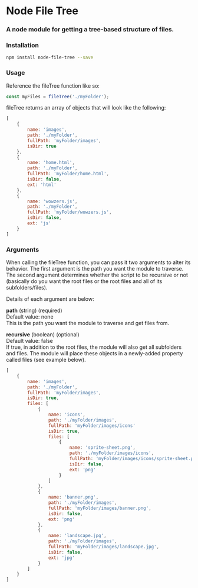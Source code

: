 # Node File Tree
### A node module for getting a tree-based structure of files.

### Installation
```sh
npm install node-file-tree --save
```

### Usage
Reference the fileTree function like so:
```javascript
const myFiles = fileTree('./myFolder');
```
fileTree returns an array of objects that will look like the following:
```javascript
[
	{
		name: 'images',
		path: './myFolder',
		fullPath: 'myFolder/images',
		isDir: true
	},
	{
		name: 'home.html',
		path: './myFolder',
		fullPath: 'myFolder/home.html',
		isDir: false,
		ext: 'html'
	},
	{
		name: 'wowzers.js',
		path: './myFolder',
		fullPath: 'myFolder/wowzers.js',
		isDir: false,
		ext: 'js'
	}
]
```

### Arguments
When calling the fileTree function, you can pass it two arguments to alter its behavior. The first argument is the path you want the module to traverse. The second argument determines whether the script to be recursive or not (basically do you want the root files or the root files and all of its subfolders/files).

Details of each argument are below:

**path** (string) (required)<br />
Default value: none<br />
This is the path you want the module to traverse and get files from.

**recursive** (boolean) (optional)<br />
Default value: false<br />
If true, in addition to the root files, the module will also get all subfolders and files. The module will place these objects in a newly-added property called files (see example below).
```javascript
[
	{
		name: 'images',
		path: './myFolder',
		fullPath: 'myFolder/images',
		isDir: true,
		files: [
			{
				name: 'icons',
				path: './myFolder/images',
				fullPath: 'myFolder/images/icons'
				isDir: true,
				files: [
					{
						name: 'sprite-sheet.png',
						path: './myFolder/images/icons',
						fullPath: 'myFolder/images/icons/sprite-sheet.png',
						isDir: false,
						ext: 'png'
					}
				]
			},
			{
				name: 'banner.png',
				path: './myFolder/images',
				fullPath: 'myFolder/images/banner.png',
				isDir: false,
				ext: 'png'
			},
			{
				name: 'landscape.jpg',
				path: './myFolder/images',
				fullPath: 'myFolder/images/landscape.jpg',
				isDir: false,
				ext: 'jpg'
			}
		]
	}
]
```
